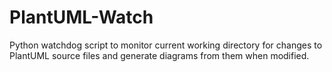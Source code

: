 PlantUML-Watch
==============

Python watchdog script to monitor current working directory for changes to PlantUML source files and generate diagrams from them when modified.
